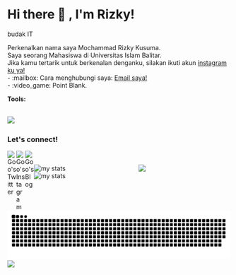 # <summary><strong>Hi there :wave: , I'm Rizky!</strong></summary>
budak IT
<p>
    Perkenalkan nama saya Mochammad Rizky Kusuma. </br>
    Saya seorang Mahasiswa di Universitas Islam Balitar. </br>
    Jika kamu tertarik untuk berkenalan denganku, silakan ikuti akun <a href="https://www.instagram.com/rizkykusuma____/">instagram ku ya!</a>  </br>
    - :mailbox: Cara menghubungi saya: <a href="mailto:m.riskykusuma00@gmail.com">Email saya!</a>  </br>
    - :video_game: Point Blank. </br>
<p> 
 <summary><strong>Tools:</strong></summary>
<p> </br>
    <img src="https://img.shields.io/badge/Text%20Editor-Visual%20Studio%20Code-blue?&logo=visual%20studio%20code&logoColor=blue" />
</p>

### <summary><strong>Let's connect!</strong></summary>
<a href="https://twitter.com/yours">
  <img align="left" alt="Goo's Twitter" width="20px" src="https://simpleicons.now.sh/twitter/495f7e" />
</a>
<a href="https://www.instagram.com/yours/">
  <img align="left" alt="Goo's Instagram" width="20px" src="https://simpleicons.now.sh/instagram/495f7e" />
</a>
<a href="https://yours.com/">
  <img align="left" alt="Goo's Blog" width="20px" src="https://simpleicons.now.sh/blogger/495f7e" />
</a>
</br>
<p>
  <p>
    <img alt=" my stats " align= "left" width="47%" src= "https://github-readme-stats.vercel.app/api?username=mrizkykusuma&theme=onedark"/>
    <img alt=" my stats " align= "left" width="47%" src= "https://github-readme-stats.vercel.app/api/top-langs/?username=mrizkykusuma&layout=compact)">
  </a>
</p>

<!--horizontal divider(gradiant)-->
<img src="https://user-images.githubusercontent.com/73097560/115834477-dbab4500-a447-11eb-908a-139a6edaec5c.gif">


<!--- snake -->
<div align="center">
  <a href="https://1999azzar.github.io/1999AZZAR/">
    <img src="https://github.com/1999AZZAR/1999AZZAR/blob/readme/resources/img/grid-snake.svg" alt="snake">
  </a>
</div>

<!--horizontal divider(gradiant)-->
<img src="https://user-images.githubusercontent.com/73097560/115834477-dbab4500-a447-11eb-908a-139a6edaec5c.gif">


